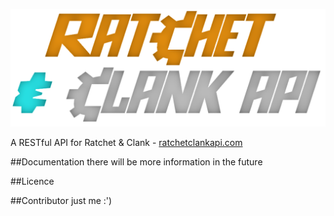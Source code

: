 ![logo](public/images/logo.png)

A RESTful API for Ratchet & Clank - [ratchetclankapi.com](https://..)

##Documentation
there will be more information in the future

##Licence

##Contributor
just me :')
